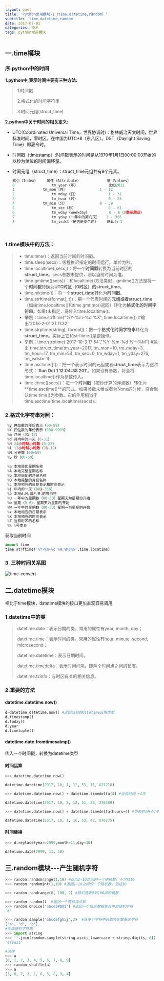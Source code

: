 ```yaml
---
layout: post
title: 'Python常用模块-1（time,datetime,random）'
subtitle: 'time,datetime,random'
date: 2017-07-01
categories: 技术
tags: python常用模块
---
```






## 一.time模块

### 序.python中的时间

**1.python中,表示时间主要有三种方法:**

> 1.时间戳
>
> 2.格式化的时间字符串
>
> 3.时间元组(struct_time)

**2.python中关于时间的相关定义:**

- UTC(Coordinated Universal Time，世界协调时)：格林威治天文时间，世界标准时间，零时区。在中国为UTC+8（东八区）。DST（Daylight Saving Time）即夏令时。

- 时间戳（timestamp）:时间戳表示的时间是从1970年1月1日00:00:00开始的以秒为单位的时间偏移量。

- 时间元组（struct_time）：struct_time元组共有9个元素。

  ```python
  索引（Index）    属性（Attribute）    		值（Values）
  0     			tm_year（年）              比如2011 
  1    	 		tm_mon（月）             	1 - 12
  2     			tm_mday（日）              1 - 31
  3     			tm_hour（时）              0 - 23
  4    			tm_min（分）             	0 - 59
  5     			tm_sec（秒）              	0 - 61
  6     			tm_wday（weekday）         0 - 6（0表示周日）
  7     			tm_yday（一年中的第几天）   1 - 366
  8     			tm_isdst（是否是夏令时）    默认为-1
  ```

  ​

### 1.time模块中的方法：

>- time.time()：返回当前时间的时间戳。
>- time.sleep(secs)：线程推迟指定的时间运行。单位为秒。
>- time.localtime([secs])：将一个**时间戳**转换为当前时区的**struct_time**。secs参数未提供，则以当前时间为准。
>- time.gmtime([secs])：和localtime()方法类似，gmtime()方法是将一个**时间戳**转换为**UTC时区（0时区）**的**struct_time**。
>- time.mktime(t)：将一个**struct_time**转化为**时间戳**。
>- time.strftime(format[, t])：把一个代表时间的**元组或者struct_time**（如由time.localtime()和time.gmtime()返回）转化为**格式化的时间字符串**。如果t未指定，将传入time.localtime()。
>  - 举例：time.strftime("%Y-%m-%d %X", time.localtime()) #输出'2018-2-01 21:11:32'
>- time.strptime(string[, format])：把一个**格式化时间字符串**转化为**struct_time**。实际上它和strftime()是逆操作。
>  - 举例：time.strptime('2017-10-3 17:54',"%Y-%m-%d %H:%M") #输出 time.struct_time(tm_year=2017, tm_mon=10, tm_mday=3, tm_hour=17, tm_min=54, tm_sec=0, tm_wday=1, tm_yday=276, tm_isdst=-1)
>- time.asctime([t])：把一个表示时间的元组或者**struct_time**表示为这种形式：'**Sun Oct 1 12:04:38 201**'。如果没有参数，将会将time.localtime()作为参数传入。
>- time.ctime([secs])：把一个**时间戳**（按秒计算的浮点数）转化为**time.asctime()**的形式。如果参数未给或者为None的时候，将会默认time.time()为参数。它的作用相当于time.asctime(time.localtime(secs))。



### 2.格式化字符串对照：



```python
 %y 两位数的年份表示（00-99）
 %Y 四位数的年份表示（000-9999）
 %m 月份（01-12）
 %d 月内中的一天（0-31）
 %H 24小时制小时数（0-23）
 %I 12小时制小时数（01-12） 
 %M 分钟数（00=59）
 %S 秒（00-59）
 
 %a 本地简化星期名称
 %A 本地完整星期名称
 %b 本地简化的月份名称
 %B 本地完整的月份名称
 %c 本地相应的日期表示和时间表示
 %j 年内的一天（001-366）
 %p 本地A.M.或P.M.的等价符
 %U 一年中的星期数（00-53）星期天为星期的开始
 %w 星期（0-6），星期天为星期的开始
 %W 一年中的星期数（00-53）星期一为星期的开始
 %x 本地相应的日期表示
 %X 本地相应的时间表示
 %Z 当前时区的名称
 %% %号本身 
```

获取当前时间

~~~python
import time 
time.strftime('%Y-%m-%d %H:%M:%S',time.locatime)
~~~



### 3. 三种时间关系图

![time-convert](https://i.loli.net/2018/02/09/5a7d9f016422f.png)

## 二.datetime模块

相比于time模块，datetime模块的接口更加直观容易调用



### 1.datetime中的类



>datetime.date：表示日期的类。常用的属性有year, month, day；
>
>datetime.time：表示时间的类。常用的属性有hour, minute, second, microsecond；
>
>datetime.datetime：表示日期时间。
>
>datetime.timedelta：表示时间间隔，即两个时间点之间的长度。
>
>datetime.tzinfo：与时区有关的相关信息。



### 2.重要的方法



#### datetime.datetime.now()

~~~python
d=datetime.datetime.now() #返回当前的datetime日期类型
d.timestamp()
d.today()
d.year
d.timetuple()
~~~

#### datetime.date.fromtimesatmp()

传入一个时间戳，转换为datetime类型

#### 时间运算

~~~python
>>> datetime.datetime.now()

datetime.datetime(2017, 10, 1, 12, 53, 11, 821218)

>>> datetime.datetime.now() + datetime.timedelta(4) #当前时间 +4天

datetime.datetime(2017, 10, 5, 12, 53, 35, 276589)

>>> datetime.datetime.now() + datetime.timedelta(hours=4) #当前时间+4小时

datetime.datetime(2017, 10, 1, 16, 53, 42, 876275)
~~~

#### 时间替换

~~~python
>>> d.replace(year=2999,month=11,day=30)

datetime.date(2999, 11, 30)
~~~

## 三.random模块---产生随机字符

```python
>>> random.randomrange(1,10) #返回1-10之间的一个随机数，不包括10
>>> random.randomint(1,10) #返回1-10之间的一个随机数，包括10

>>> random.randrange(0, 100, 2) #随机选取0到100间的偶数

>>> random.random()  #返回一个随机浮点数
>>> random.choice('abce3#$@1') #返回一个给定数据集合中的随机字符
'#'

>>> random.sample('abcdefghij',3)  #从多个字符中选取特定数量的字符
['a', 'd', 'b']
#生成随机字符串
>>> import string 
>>> ''.join(random.sample(string.ascii_lowercase + string.digits, 6)) 
'4fvda1'

#洗牌
>>> a
[0, 1, 2, 3, 4, 5, 6, 7, 8, 9]
>>> random.shuffle(a)
>>> a
[3, 0, 7, 2, 1, 6, 5, 8, 9, 4]
```

## 